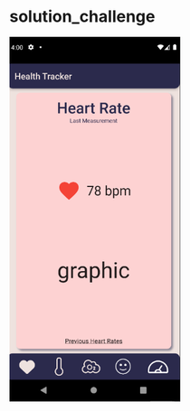 # solution_challenge

<img src="/assets/github_readme_images/heart_rate_page.png" width=60% height=60% >                                                                                        